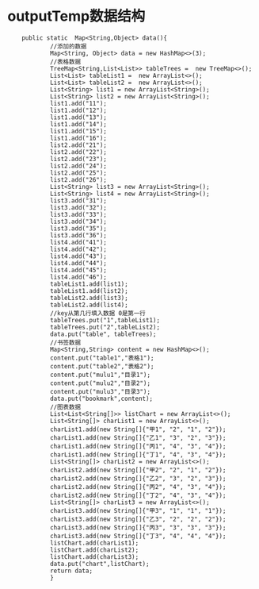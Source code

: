 # outputTemp数据结构
        public static  Map<String,Object> data(){
                //添加的数据
                Map<String, Object> data = new HashMap<>(3);
                //表格数据
                TreeMap<String,List<List>> tableTrees =  new TreeMap<>();
                List<List> tableList1 =  new ArrayList<>();
                List<List> tableList2 =  new ArrayList<>();
                List<String> list1 = new ArrayList<String>();
                List<String> list2 = new ArrayList<String>();
                list1.add("11");
                list1.add("12");
                list1.add("13");
                list1.add("14");
                list1.add("15");
                list1.add("16");
                list2.add("21");
                list2.add("22");
                list2.add("23");
                list2.add("24");
                list2.add("25");
                list2.add("26");
                List<String> list3 = new ArrayList<String>();
                List<String> list4 = new ArrayList<String>();
                list3.add("31");
                list3.add("32");
                list3.add("33");
                list3.add("34");
                list3.add("35");
                list3.add("36");
                list4.add("41");
                list4.add("42");
                list4.add("43");
                list4.add("44");
                list4.add("45");
                list4.add("46");
                tableList1.add(list1);
                tableList1.add(list2);
                tableList2.add(list3);
                tableList2.add(list4);
                //key从第几行填入数据 0是第一行
                tableTrees.put("1",tableList1);
                tableTrees.put("2",tableList2);
                data.put("table", tableTrees);
                //书签数据
                Map<String,String> content = new HashMap<>();
                content.put("table1","表格1");
                content.put("table2","表格2");
                content.put("mulu1","目录1");
                content.put("mulu2","目录2");
                content.put("mulu3","目录3");
                data.put("bookmark",content);
                //图表数据
                List<List<String[]>> listChart = new ArrayList<>();
                List<String[]> charList1 = new ArrayList<>();
                charList1.add(new String[]{"甲1", "2", "1", "2"});
                charList1.add(new String[]{"乙1", "3", "2", "3"});
                charList1.add(new String[]{"丙1", "4", "3", "4"});
                charList1.add(new String[]{"丁1", "4", "3", "4"});
                List<String[]> charList2 = new ArrayList<>();
                charList2.add(new String[]{"甲2", "2", "1", "2"});
                charList2.add(new String[]{"乙2", "3", "2", "3"});
                charList2.add(new String[]{"丙2", "4", "3", "4"});
                charList2.add(new String[]{"丁2", "4", "3", "4"});
                List<String[]> charList3 = new ArrayList<>();
                charList3.add(new String[]{"甲3", "1", "1", "1"});
                charList3.add(new String[]{"乙3", "2", "2", "2"});
                charList3.add(new String[]{"丙3", "3", "3", "3"});
                charList3.add(new String[]{"丁3", "4", "4", "4"});
                listChart.add(charList1);
                listChart.add(charList2);
                listChart.add(charList3);
                data.put("chart",listChart);
                return data;
                }
